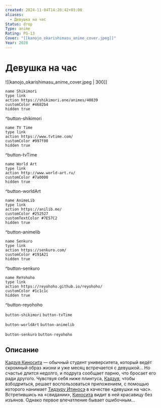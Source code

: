 ```yaml
---
created: 2024-11-04T14:20:42+03:00
aliases:
  - Девушка на час
Status: drop
Type: anime
Rating: PG-13
Cover: "[[kanojo_okarishimasu_anime_cover.jpeg]]"
Year: 2020
---
```


# Девушка на час

![[kanojo_okarishimasu_anime_cover.jpeg | 300]]

```button
name Shikimori
type link
action https://shikimori.one/animes/40839
customColor #4682b4
hidden true
```
^button-shikimori

```button
name TV Time
type link
action https://www.tvtime.com/
customColor #997f00
hidden true
```
^button-tvTime

```button
name World Art
type link
action http://www.world-art.ru/
customColor #7a0000
hidden true
```
^button-worldArt

```button
name AnimeLib
type link
action https://anilib.me/
customColor #252527
customTextColor #7E57C2
hidden true
```
^button-animelib

```button
name Senkuro
type link
action https://senkuro.com/
customColor #191A21
hidden true
```
^button-senkuro

```button
name ReYohoho
type link
action https://reyohoho.github.io/reyohoho/
customColor #1c1c1c
hidden true
```
^button-reyohoho

`button-shikimori` `button-tvTime`

`button-worldArt` `button-animelib`

`button-senkuro` `button-reyohoho`

## Описание

[Кадзуя Киносита](https://shikimori.one/characters/161283-kazuya-kinoshita) — обычный студент университета, который ведёт скромный образ жизни и уже месяц встречается с девушкой… Но счастье длится недолго, и подруга сообщает парню, что бросает его ради другого. Чувствуя себя ниже плинтуса, [Кадзуя](https://shikimori.one/characters/161283-kazuya-kinoshita), чтобы взбодриться, решает воспользоваться приложением, с помощью которого нанимает [Тидзуру Итиносэ](https://shikimori.one/characters/161286-chizuru-ichinose) в качестве «девушки на час». Встретившись на «свидании», [Киносита](https://shikimori.one/characters/161283-kazuya-kinoshita) видит в ней красавицу без изъянов. Однако первое впечатление бывает ошибочным...
